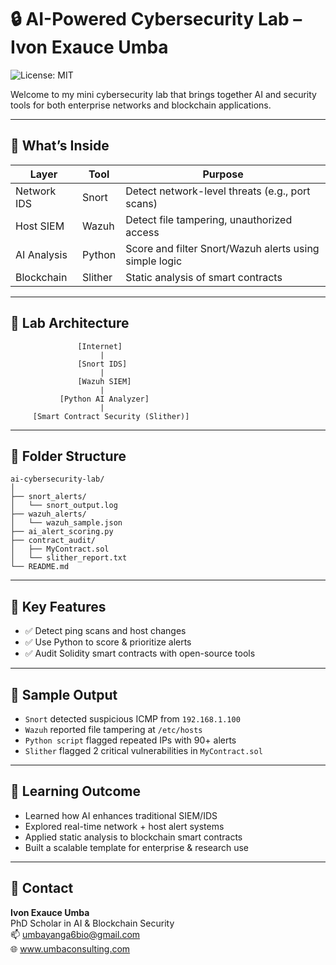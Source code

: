 # 🔒 AI-Powered Cybersecurity Lab – Ivon Exauce Umba
![License: MIT](https://img.shields.io/badge/License-MIT-yellow.svg)


Welcome to my mini cybersecurity lab that brings together AI and security tools for both enterprise networks and blockchain applications.

---

## 🧠 What’s Inside

| Layer       | Tool     | Purpose |
|-------------|----------|---------|
| Network IDS | Snort    | Detect network-level threats (e.g., port scans) |
| Host SIEM   | Wazuh    | Detect file tampering, unauthorized access |
| AI Analysis | Python   | Score and filter Snort/Wazuh alerts using simple logic |
| Blockchain  | Slither  | Static analysis of smart contracts |

---

## 🧪 Lab Architecture

```
               [Internet]
                    |
               [Snort IDS]
                    |
               [Wazuh SIEM]
                    |
           [Python AI Analyzer]
                    |
     [Smart Contract Security (Slither)]
```

---

## 📂 Folder Structure

```
ai-cybersecurity-lab/
│
├── snort_alerts/
│   └── snort_output.log
├── wazuh_alerts/
│   └── wazuh_sample.json
├── ai_alert_scoring.py
├── contract_audit/
│   ├── MyContract.sol
│   └── slither_report.txt
└── README.md
```

---

## 🔧 Key Features

- ✅ Detect ping scans and host changes
- ✅ Use Python to score & prioritize alerts
- ✅ Audit Solidity smart contracts with open-source tools

---

## 📸 Sample Output

- `Snort` detected suspicious ICMP from `192.168.1.100`
- `Wazuh` reported file tampering at `/etc/hosts`
- `Python script` flagged repeated IPs with 90+ alerts
- `Slither` flagged 2 critical vulnerabilities in `MyContract.sol`

---

## 📘 Learning Outcome

- Learned how AI enhances traditional SIEM/IDS
- Explored real-time network + host alert systems
- Applied static analysis to blockchain smart contracts
- Built a scalable template for enterprise & research use

---

## 🚀 Contact

**Ivon Exauce Umba**  
PhD Scholar in AI & Blockchain Security  
📫 [umbayanga6bio@gmail.com](mailto:umbayanga6bio@gmail.com)  
🌐 www.umbaconsulting.com
